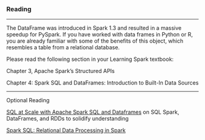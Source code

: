 ### Reading
---

The DataFrame was introduced in Spark 1.3 and resulted in a massive speedup for PySpark. If you have worked with data frames in Python or R, you are already familiar with some of the benefits of this object, which resembles a table from a relational database.

Please read the following section in your Learning Spark textbook:

Chapter 3, Apache Spark’s Structured APIs

Chapter 4: Spark SQL and DataFrames: Introduction to Built-In Data Sources

---

Optional Reading

[SQL at Scale with Apache Spark SQL and Dataframes](https://towardsdatascience.com/sql-at-scale-with-apache-spark-sql-and-dataframes-concepts-architecture-and-examples-c567853a702f) on SQL Spark, DataFrames, and RDDs to solidify understanding

[Spark SQL: Relational Data Processing in Spark](https://people.csail.mit.edu/matei/papers/2015/sigmod_spark_sql.pdf)
